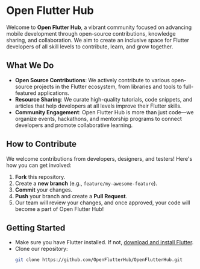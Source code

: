 # Open Flutter Hub

Welcome to **Open Flutter Hub**, a vibrant community focused on advancing mobile development through open-source contributions, knowledge sharing, and collaboration. We aim to create an inclusive space for Flutter developers of all skill levels to contribute, learn, and grow together.

## What We Do
- **Open Source Contributions**: We actively contribute to various open-source projects in the Flutter ecosystem, from libraries and tools to full-featured applications.
- **Resource Sharing**: We curate high-quality tutorials, code snippets, and articles that help developers at all levels improve their Flutter skills.
- **Community Engagement**: Open Flutter Hub is more than just code—we organize events, hackathons, and mentorship programs to connect developers and promote collaborative learning.

## How to Contribute
We welcome contributions from developers, designers, and testers! Here's how you can get involved:
1. **Fork** this repository.
2. Create a **new branch** (e.g., `feature/my-awesome-feature`).
3. **Commit** your changes.
4. **Push** your branch and create a **Pull Request**.
5. Our team will review your changes, and once approved, your code will become a part of Open Flutter Hub!


## Getting Started
- Make sure you have Flutter installed. If not, [download and install Flutter](https://flutter.dev/docs/get-started/install).
- Clone our repository:  
  ```bash
  git clone https://github.com/OpenFlutterHub/OpenFlutterHub.git
